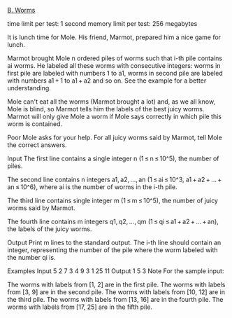 [B. Worms](https://codeforces.com/problemset/problem/474/B)

time limit per test: 1 second
memory limit per test: 256 megabytes

It is lunch time for Mole. His friend, Marmot, prepared him a nice game for lunch.

Marmot brought Mole n ordered piles of worms such that i-th pile contains ai worms. He labeled all these worms with consecutive integers: worms in first pile are labeled with numbers 1 to a1, worms in second pile are labeled with numbers a1 + 1 to a1 + a2 and so on. See the example for a better understanding.

Mole can't eat all the worms (Marmot brought a lot) and, as we all know, Mole is blind, so Marmot tells him the labels of the best juicy worms. Marmot will only give Mole a worm if Mole says correctly in which pile this worm is contained.

Poor Mole asks for your help. For all juicy worms said by Marmot, tell Mole the correct answers.

Input
The first line contains a single integer n (1 ≤ n ≤ 10^5), the number of piles.

The second line contains n integers a1, a2, ..., an (1 ≤ ai ≤ 10^3, a1 + a2 + ... + an ≤ 10^6), where ai is the number of worms in the i-th pile.

The third line contains single integer m (1 ≤ m ≤ 10^5), the number of juicy worms said by Marmot.

The fourth line contains m integers q1, q2, ..., qm (1 ≤ qi ≤ a1 + a2 + ... + an), the labels of the juicy worms.

Output
Print m lines to the standard output. The i-th line should contain an integer, representing the number of the pile where the worm labeled with the number qi is.

Examples
Input
5
2 7 3 4 9
3
1 25 11
Output
1
5
3
Note
For the sample input:

The worms with labels from [1, 2] are in the first pile.
The worms with labels from [3, 9] are in the second pile.
The worms with labels from [10, 12] are in the third pile.
The worms with labels from [13, 16] are in the fourth pile.
The worms with labels from [17, 25] are in the fifth pile.